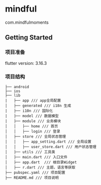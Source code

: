 # mindful

com.mindfulmoments

## Getting Started

### 项目准备
flutter version: 3.16.3



### 项目结构

```
├── android
├── ios
├── lib
|   ├── app /// app全局配置
│   ├── generated /// i18n 生成
|   ├── i10n /// 国际化
|   ├── model /// 数据模型
|   ├── module /// 业务模块
│   │   ├── home /// 首页
│   │   ├── login /// 登录
│   ├── store /// 全局状态管理
│   │   ├── app_setting.dart /// 全局设置
│   │   ├── user_store.dart /// 用户状态管理
│   ├── utils /// 工具类
│   ├── main.dart /// 入口文件
│   ├── app.dart  /// 根目录Widget
│   ├── r.dart /// 主题，语言等获取
├── pubspec.yaml /// 项目配置
├── README.md /// 项目说明
```